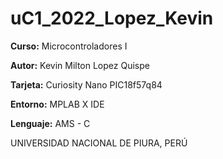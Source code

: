# uC1_2022_Lopez_Kevin

**Curso:** Microcontroladores I

**Autor:** Kevin Milton Lopez Quispe

**Tarjeta:** Curiosity Nano PIC18f57q84

**Entorno:** MPLAB X IDE

**Lenguaje:** AMS - C

UNIVERSIDAD NACIONAL DE PIURA, PERÚ
